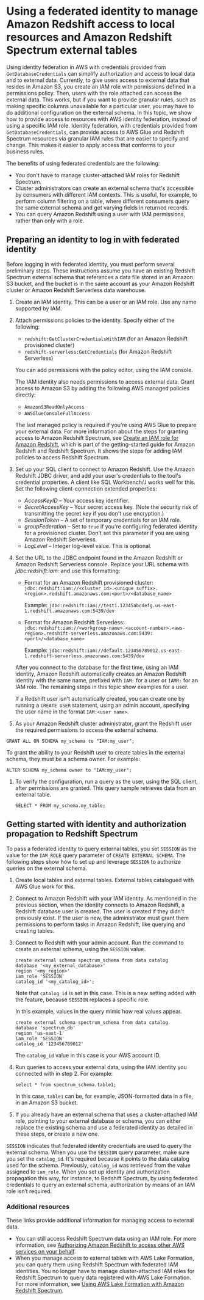 # Using a federated identity to manage Amazon Redshift access to local resources and Amazon Redshift Spectrum external tables<a name="authorization-fas-spectrum"></a>

Using identity federation in AWS with credentials provided from `GetDatabaseCredentials` can simplify authorization and access to local data and to external data\. Currently, to give users access to external data that resides in Amazon S3, you create an IAM role with permissions defined in a permissions policy\. Then, users with the role attached can access the external data\. This works, but if you want to provide granular rules, such as making specific columns unavailable for a particular user, you may have to do additional configuration on the external schema\. In this topic, we show how to provide access to resources with AWS identity federation, instead of using a specific IAM role\. Identity federation, with credentials provided from `GetDatabaseCredentials`, can provide access to AWS Glue and Redshift Spectrum resources via granular IAM rules that are easier to specify and change\. This makes it easier to apply access that conforms to your business rules\.

The benefits of using federated credentials are the following: 
+ You don't have to manage cluster\-attached IAM roles for Redshift Spectrum\.
+ Cluster administrators can create an external schema that's accessible by consumers with different IAM contexts\. This is useful, for example, to perform column filtering on a table, where different consumers query the same external schema and get varying fields in returned records\.
+ You can query Amazon Redshift using a user with IAM permissions, rather than only with a role\.

## Preparing an identity to log in with federated identity<a name="authorization-fas-spectrum-getting-started-iam"></a>

Before logging in with federated identity, you must perform several preliminary steps\. These instructions assume you have an existing Redshift Spectrum external schema that references a data file stored in an Amazon S3 bucket, and the bucket is in the same account as your Amazon Redshift cluster or Amazon Redshift Serverless data warehouse\. 

1. Create an IAM identity\. This can be a user or an IAM role\. Use any name supported by IAM\.

1. Attach permissions policies to the identity\. Specify either of the following:
   + `redshift:GetClusterCredentialsWithIAM` \(for an Amazon Redshift provisioned cluster\)
   + `redshift-serverless:GetCredentials` \(for Amazon Redshift Serverless\)

   You can add permissions with the policy editor, using the IAM console\.

   The IAM identity also needs permissions to access external data\. Grant access to Amazon S3 by adding the following AWS managed policies directly:
   + `AmazonS3ReadOnlyAccess`
   + `AWSGlueConsoleFullAccess`

    The last managed policy is required if you're using AWS Glue to prepare your external data\. For more information about the steps for granting access to Amazon Redshift Spectrum, see [Create an IAM role for Amazon Redshift](https://docs.aws.amazon.com/redshift/latest/dg/c-getting-started-using-spectrum-create-role.html), which is part of the getting\-started guide for Amazon Redshift and Redshift Spectrum\. It shows the steps for adding IAM policies to access Redshift Spectrum\. 

1. Set up your SQL client to connect to Amazon Redshift\. Use the Amazon Redshift JDBC driver, and add your user's credentials to the tool's credential properties\. A client like SQL Workbench/J works well for this\. Set the following client\-connection extended properties:
   + *AccessKeyID* – Your access key identifier\.
   + *SecretAccessKey* – Your secret access key\. \(Note the security risk of transmitting the secret key if you don't use encryption\.\) 
   + *SessionToken* – A set of temporary credentials for an IAM role\.
   + *groupFederation* – Set to `true` if you're configuring federated identity for a provisioned cluster\. Don't set this parameter if you are using Amazon Redshift Serverless\. 
   + *LogLevel* – Integer log\-level value\. This is optional\.

1. Set the URL to the JDBC endpoint found in the Amazon Redshift or Amazon Redshift Serverless console\. Replace your URL schema with *jdbc:redshift:iam:* and use this formatting:
   + Format for an Amazon Redshift provisioned cluster: `jdbc:redshift:iam://<cluster_id>.<unique_suffix>.<region>.redshift.amazonaws.com:<port>/<database_name>`

     Example: `jdbc:redshift:iam://test1.12345abcdefg.us-east-1.redshift.amazonaws.com:5439/dev`
   + Format for Amazon Redshift Serverless: `jdbc:redshift:iam://<workgroup-name>.<account-number>.<aws-region>.redshift-serverless.amazonaws.com:5439:<port>/<database_name>`

     Example: `jdbc:redshift:iam://default.123456789012.us-east-1.redshift-serverless.amazonaws.com:5439/dev`

   After you connect to the database for the first time, using an IAM identity, Amazon Redshift automatically creates an Amazon Redshift identity with the same name, prefixed with `IAM:` for a user or `IAMR:` for an IAM role\. The remaining steps in this topic show examples for a user\.

   If a Redshift user isn't automatically created, you can create one by running a `CREATE USER` statement, using an admin account, specifying the user name in the format `IAM:<user name>`\.

1.  As your Amazon Redshift cluster administrator, grant the Redshift user the required permissions to access the external schema\.

   ```
   GRANT ALL ON SCHEMA my_schema to "IAM:my_user";
   ```

   To grant the ability to your Redshift user to create tables in the external schema, they must be a schema owner\. For example:

   ```
   ALTER SCHEMA my_schema owner to "IAM:my_user";
   ```

1. To verify the configuration, run a query as the user, using the SQL client, after permissions are granted\. This query sample retrieves data from an external table\. 

   ```
   SELECT * FROM my_schema.my_table;
   ```

## Getting started with identity and authorization propagation to Redshift Spectrum<a name="authorization-fas-spectrum-getting-started"></a>

To pass a federated identity to query external tables, you set `SESSION` as the value for the `IAM_ROLE` query parameter of `CREATE EXTERNAL SCHEMA`\. The following steps show how to set up and leverage `SESSION` to authorize queries on the external schema\.

1. Create local tables and external tables\. External tables catalogued with AWS Glue work for this\. 

1. Connect to Amazon Redshift with your IAM identity\. As mentioned in the previous section, when the identity connects to Amazon Redshift, a Redshift database user is created\. The user is created if they didn't previously exist\. If the user is new, the administrator must grant them permissions to perform tasks in Amazon Redshift, like querying and creating tables\. 

1. Connect to Redshift with your admin account\. Run the command to create an external schema, using the `SESSION` value\. 

   ```
   create external schema spectrum_schema from data catalog
   database '<my_external_database>' 
   region '<my_region>'
   iam_role 'SESSION'
   catalog_id '<my_catalog_id>';
   ```

   Note that `catalog_id` is set in this case\. This is a new setting added with the feature, because `SESSION` replaces a specific role\.

   In this example, values in the query mimic how real values appear\.

   ```
   create external schema spectrum_schema from data catalog
   database 'spectrum_db' 
   region 'us-east-1'
   iam_role 'SESSION'
   catalog_id '123456789012'
   ```

   The `catalog_id` value in this case is your AWS account ID\.

1. Run queries to access your external data, using the IAM identity you connected with in step 2\. For example:

   ```
   select * from spectrum_schema.table1;
   ```

   In this case, `table1` can be, for example, JSON\-formatted data in a file, in an Amazon S3 bucket\.

1. If you already have an external schema that uses a cluster\-attached IAM role, pointing to your external database or schema, you can either replace the existing schema and use a federated identity as detailed in these steps, or create a new one\.

`SESSION` indicates that federated identity credentials are used to query the external schema\. When you use the `SESSION` query parameter, make sure you set the `catalog_id`\. It's required because it points to the data catalog used for the schema\. Previously, `catalog_id` was retrieved from the value assigned to `iam_role`\. When you set up identity and authorization propagation this way, for instance, to Redshift Spectrum, by using federated credentials to query an external schema, authorization by means of an IAM role isn’t required\. 

### Additional resources<a name="authorization-fas-spectrum-resources"></a>

These links provide additional information for managing access to external data\.
+ You can still access Redshift Spectrum data using an IAM role\. For more information, see [Authorizing Amazon Redshift to access other AWS services on your behalf](authorizing-redshift-service.md)\.
+ When you manage access to external tables with AWS Lake Formation, you can query them using Redshift Spectrum with federated IAM identities\. You no longer have to manage cluster\-attached IAM roles for Redshift Spectrum to query data registered with AWS Lake Formation\. For more information, see [Using AWS Lake Formation with Amazon Redshift Spectrum](https://docs.aws.amazon.com/lake-formation/latest/dg/RSPC-lf.html)\.